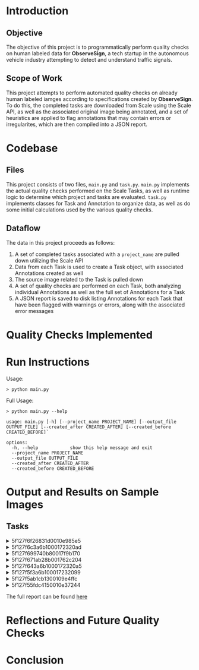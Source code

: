 # Introduction

## Objective

The objective of this project is to programmatically perform quality checks on human labeled data for **ObserveSign**, a tech startup in the autonomous vehicle industry attempting to detect and understand traffic signals.

## Scope of Work

This project attempts to perform automated quality checks on already human labeled iamges according to specifications created by **ObserveSign**. To do this, the completed tasks are downloaded from Scale using the Scale API, as well as the associated original image being annotated, and a set of heuristics are applied to flag annotations that may contain errors or irregularites, which are then compiled into a JSON report.

# Codebase

## Files

This project consists of two files, `main.py` and `task.py`. 
`main.py` implements the actual quality checks performed on the Scale Tasks, as well as runtime logic to determine which project and tasks are evaluated.
`task.py` implements classes for Task and Annotation to organize data, as well as do some initial calculations used by the various quality checks.

## Dataflow

The data in this project proceeds as follows:
1. A set of completed tasks associated with a `project_name` are pulled down utilizing the Scale API
2. Data from each Task is used to create a Task object, with associated Annotations created as well
3. The source image related to the Task is pulled down
4. A set of quality checks are performed on each Task, both analyzing individual Annotations as well as the full set of Annotations for a Task
5. A JSON report is saved to disk listing Annotations for each Task that have been flagged with warnings or errors, along with the associated error messages

# Quality Checks Implemented

# Run Instructions 
Usage:

`> python main.py`

Full Usage:
```
> python main.py --help

usage: main.py [-h] [--project_name PROJECT_NAME] [--output_file OUTPUT_FILE] [--created_after CREATED_AFTER] [--created_before CREATED_BEFORE]`

options:
  -h, --help            show this help message and exit
  --project_name PROJECT_NAME
  --output_file OUTPUT_FILE
  --created_after CREATED_AFTER
  --created_before CREATED_BEFORE
```

# Output and Results on Sample Images

## Tasks

<details>
<summary>5f127f6f26831d0010e985e5</summary>

The quality checks did not return any problematic annotations here. 

Upon visual inspection the annotations are pretty good. `information_sign` `d768` overlaps the bounding box for `b60b` and would benefit from a programmatic check of total overlap by other bounding boxes as opposed to the intersection over union check this project implements to ensure that either `d768` or `b60b` is marked at least partially occluded.
  
  [View Audit](https://dashboard.scale.com/audit?taskId=5f127f6f26831d0010e985e5)

  ```
        {
            "task_id": "5f127f6f26831d0010e985e5",
            "annotations": []
        },
  ```
</details>

<details>
<summary>5f127f6c3a6b1000172320ad</summary>

The quality checks did not return any problematic annotations here. 

Upon visual inspection the annotions seem solid.
  
  [View Audit](https://dashboard.scale.com/audit?taskId=5f127f6c3a6b1000172320ad)
  ```
        {
            "task_id": "5f127f6c3a6b1000172320ad",
            "annotations": []
        },
  ```
</details>

<details>
<summary>5f127f699740b80017f9b170</summary>

The quality checks identify 3 Annotations as too dim, and 1 Annotation as too bright, and marks them as warnings.

Upon visual inspection, it does appear that the majority of the Annotations are either too dim or too bright, enough so as to question if there should be Annotations there at all. `4d8c`, `5533`, and `802a` are all marked correctly marked as dim, and `da64` is correctly marked as too bright. `1000` is also probably too dim but the brightness exceeds that of the current threshold set for the quality check.

  [View Audit](https://dashboard.scale.com/audit?taskId=5f127f699740b80017f9b170)
  ```
        {
            "task_id": "5f127f699740b80017f9b170",
            "annotations": [
                {
                    "uuid": "da493933-bb23-4179-a3ce-16c2b8b14d8c",
                    "label": "traffic_control_sign",
                    "error_level": 1,
                    "error_messages": [
                        "Color too dark Brightness: 42.256518082422204"
                    ]
                },
                {
                    "uuid": "15e7ee7c-ae01-434d-a0b7-54d4403d5533",
                    "label": "traffic_control_sign",
                    "error_level": 1,
                    "error_messages": [
                        "Color too dark Brightness: 48.506578947368425"
                    ]
                },
                {
                    "uuid": "2b0b1670-30be-4573-9fa3-c1aa9b51802a",
                    "label": "traffic_control_sign",
                    "error_level": 1,
                    "error_messages": [
                        "Color too dark Brightness: 60.498005982053826"
                    ]
                },
                {
                    "uuid": "0fd6b443-d9e2-4d7d-af67-968cc78bda6f",
                    "label": "policy_sign",
                    "error_level": 1,
                    "error_messages": [
                        "Color too bright Brightness: 746.674074074074"
                    ]
                }
            ]
        },
  ```
</details>

<details>
<summary>5f127f671ab28b001762c204</summary>

  [View Audit](https://dashboard.scale.com/audit?taskId=5f127f671ab28b001762c204)
  ```
        {
            "task_id": "5f127f671ab28b001762c204",
            "annotations": [
                {
                    "uuid": "83873098-643e-4c7d-8e09-aa064577a7c4",
                    "label": "traffic_control_sign",
                    "error_level": 1,
                    "error_messages": [
                        "Color too dark Brightness: 99.6540110226577"
                    ]
                },
                {
                    "uuid": "b80eb8aa-4d3d-4a8c-b581-3f4eb6c018e3",
                    "label": "information_sign",
                    "error_level": 2,
                    "error_messages": [
                        "Duplicate boxes between b80eb8aa-4d3d-4a8c-b581-3f4eb6c018e3 and 0d5d4005-3d0e-435e-84f1-83cfae9aaeed (Overlap: 0.963302731513977)",
                        "Duplicate boxes between b80eb8aa-4d3d-4a8c-b581-3f4eb6c018e3 and c2cbfd02-b009-4990-ac7c-f01cc20f39c5 (Overlap: 0.9814814925193787)",
                        "Duplicate boxes between b80eb8aa-4d3d-4a8c-b581-3f4eb6c018e3 and 4acb81c7-5f06-4784-8a22-63a8b7800162 (Overlap: 0.9279279112815857)",
                        "Duplicate boxes between b80eb8aa-4d3d-4a8c-b581-3f4eb6c018e3 and 24962795-80a8-469b-a758-3351e5ac9a87 (Overlap: 0.9814814925193787)",
                        "Duplicate boxes between b80eb8aa-4d3d-4a8c-b581-3f4eb6c018e3 and 622c4b74-eb64-4109-8608-600b1bc079b7 (Overlap: 0.9631312489509583)"
                    ]
                },
                {
                    "uuid": "0d5d4005-3d0e-435e-84f1-83cfae9aaeed",
                    "label": "information_sign",
                    "error_level": 2,
                    "error_messages": [
                        "Duplicate boxes between 0d5d4005-3d0e-435e-84f1-83cfae9aaeed and b80eb8aa-4d3d-4a8c-b581-3f4eb6c018e3 (Overlap: 0.963302731513977)",
                        "Duplicate boxes between 0d5d4005-3d0e-435e-84f1-83cfae9aaeed and c2cbfd02-b009-4990-ac7c-f01cc20f39c5 (Overlap: 0.9814814925193787)",
                        "Duplicate boxes between 0d5d4005-3d0e-435e-84f1-83cfae9aaeed and 4acb81c7-5f06-4784-8a22-63a8b7800162 (Overlap: 0.9626168012619019)",
                        "Duplicate boxes between 0d5d4005-3d0e-435e-84f1-83cfae9aaeed and 24962795-80a8-469b-a758-3351e5ac9a87 (Overlap: 0.9814814925193787)",
                        "Duplicate boxes between 0d5d4005-3d0e-435e-84f1-83cfae9aaeed and 622c4b74-eb64-4109-8608-600b1bc079b7 (Overlap: 0.9631312489509583)"
                    ]
                },
                {
                    "uuid": "c2cbfd02-b009-4990-ac7c-f01cc20f39c5",
                    "label": "information_sign",
                    "error_level": 2,
                    "error_messages": [
                        "Duplicate boxes between c2cbfd02-b009-4990-ac7c-f01cc20f39c5 and b80eb8aa-4d3d-4a8c-b581-3f4eb6c018e3 (Overlap: 0.9814814925193787)",
                        "Duplicate boxes between c2cbfd02-b009-4990-ac7c-f01cc20f39c5 and 0d5d4005-3d0e-435e-84f1-83cfae9aaeed (Overlap: 0.9814814925193787)",
                        "Duplicate boxes between c2cbfd02-b009-4990-ac7c-f01cc20f39c5 and 4acb81c7-5f06-4784-8a22-63a8b7800162 (Overlap: 0.945117712020874)",
                        "Duplicate boxes between c2cbfd02-b009-4990-ac7c-f01cc20f39c5 and 24962795-80a8-469b-a758-3351e5ac9a87 (Overlap: 1.0)",
                        "Duplicate boxes between c2cbfd02-b009-4990-ac7c-f01cc20f39c5 and 622c4b74-eb64-4109-8608-600b1bc079b7 (Overlap: 0.9811320900917053)"
                    ]
                },
                {
                    "uuid": "4acb81c7-5f06-4784-8a22-63a8b7800162",
                    "label": "information_sign",
                    "error_level": 2,
                    "error_messages": [
                        "Duplicate boxes between 4acb81c7-5f06-4784-8a22-63a8b7800162 and b80eb8aa-4d3d-4a8c-b581-3f4eb6c018e3 (Overlap: 0.9279279112815857)",
                        "Duplicate boxes between 4acb81c7-5f06-4784-8a22-63a8b7800162 and 0d5d4005-3d0e-435e-84f1-83cfae9aaeed (Overlap: 0.9626168012619019)",
                        "Duplicate boxes between 4acb81c7-5f06-4784-8a22-63a8b7800162 and c2cbfd02-b009-4990-ac7c-f01cc20f39c5 (Overlap: 0.945117712020874)",
                        "Duplicate boxes between 4acb81c7-5f06-4784-8a22-63a8b7800162 and 24962795-80a8-469b-a758-3351e5ac9a87 (Overlap: 0.945117712020874)",
                        "Duplicate boxes between 4acb81c7-5f06-4784-8a22-63a8b7800162 and 622c4b74-eb64-4109-8608-600b1bc079b7 (Overlap: 0.9631312489509583)"
                    ]
                },
                {
                    "uuid": "24962795-80a8-469b-a758-3351e5ac9a87",
                    "label": "information_sign",
                    "error_level": 2,
                    "error_messages": [
                        "Duplicate boxes between 24962795-80a8-469b-a758-3351e5ac9a87 and b80eb8aa-4d3d-4a8c-b581-3f4eb6c018e3 (Overlap: 0.9814814925193787)",
                        "Duplicate boxes between 24962795-80a8-469b-a758-3351e5ac9a87 and 0d5d4005-3d0e-435e-84f1-83cfae9aaeed (Overlap: 0.9814814925193787)",
                        "Duplicate boxes between 24962795-80a8-469b-a758-3351e5ac9a87 and c2cbfd02-b009-4990-ac7c-f01cc20f39c5 (Overlap: 1.0)",
                        "Duplicate boxes between 24962795-80a8-469b-a758-3351e5ac9a87 and 4acb81c7-5f06-4784-8a22-63a8b7800162 (Overlap: 0.945117712020874)",
                        "Duplicate boxes between 24962795-80a8-469b-a758-3351e5ac9a87 and 622c4b74-eb64-4109-8608-600b1bc079b7 (Overlap: 0.9811320900917053)"
                    ]
                },
                {
                    "uuid": "622c4b74-eb64-4109-8608-600b1bc079b7",
                    "label": "information_sign",
                    "error_level": 2,
                    "error_messages": [
                        "Duplicate boxes between 622c4b74-eb64-4109-8608-600b1bc079b7 and b80eb8aa-4d3d-4a8c-b581-3f4eb6c018e3 (Overlap: 0.9631312489509583)",
                        "Duplicate boxes between 622c4b74-eb64-4109-8608-600b1bc079b7 and 0d5d4005-3d0e-435e-84f1-83cfae9aaeed (Overlap: 0.9631312489509583)",
                        "Duplicate boxes between 622c4b74-eb64-4109-8608-600b1bc079b7 and c2cbfd02-b009-4990-ac7c-f01cc20f39c5 (Overlap: 0.9811320900917053)",
                        "Duplicate boxes between 622c4b74-eb64-4109-8608-600b1bc079b7 and 4acb81c7-5f06-4784-8a22-63a8b7800162 (Overlap: 0.9631312489509583)",
                        "Duplicate boxes between 622c4b74-eb64-4109-8608-600b1bc079b7 and 24962795-80a8-469b-a758-3351e5ac9a87 (Overlap: 0.9811320900917053)"
                    ]
                }
            ]
        },
  ```
</details>

<details>
<summary>5f127f643a6b1000172320a5</summary>

The quality checks did not return any problematic annotations here. 

Upon visual inspection the annotions seem solid. There is a glaring omission of 2 `policy_sign` in the right foreground and a less visible sign in the right background on a light pole from the annotations.

  [View Audit](https://dashboard.scale.com/audit?taskId=5f127f643a6b1000172320a5)
  ```
        {
            "task_id": "5f127f643a6b1000172320a5",
            "annotations": []
        },
  ```
</details>

<details>
<summary>5f127f5f3a6b100017232099</summary>

  [View Audit](https://dashboard.scale.com/audit?taskId=5f127f5f3a6b100017232099)
  ```
        {
            "task_id": "5f127f5f3a6b100017232099",
            "annotations": [
                {
                    "uuid": "86f7d374-8574-42be-ab2d-3f2945992f31",
                    "label": "non_visible_face",
                    "error_level": 1,
                    "error_messages": [
                        "Aspect ratio too extreme 5.25"
                    ]
                },
                {
                    "uuid": "478496a5-1d09-4d53-889a-ef56a561b54b",
                    "label": "construction_sign",
                    "error_level": 1,
                    "error_messages": [
                        "Label and color mismatch Label: construction_sign Color: [120.85358   93.744545  76.73831 ]"
                    ]
                },
                {
                    "uuid": "25e6e90c-7acb-4786-a0fb-ca7b10fc3687",
                    "label": "non_visible_face",
                    "error_level": 2,
                    "error_messages": [
                        "Size too large relative to image 0.7694117647058824",
                        "Position too low Label max: 850 Image threshold: 722.5"
                    ]
                }
            ]
        },
  ```
</details>

<details>
<summary>5f127f5ab1cb1300109e4ffc</summary>

The quality checks did not return any problematic annotations here. 

Upon visual inspection the annotions seem solid.

  [View Audit](https://dashboard.scale.com/audit?taskId=5f127f5ab1cb1300109e4ffc)
  ```
        {
            "task_id": "5f127f5ab1cb1300109e4ffc",
            "annotations": []
        },
  ```
</details>

<details>
<summary>5f127f55fdc4150010e37244</summary>

  [View Audit](https://dashboard.scale.com/audit?taskId=5f127f55fdc4150010e37244)
  ```
        {
            "task_id": "5f127f55fdc4150010e37244",
            "annotations": [
                {
                    "uuid": "ec8b8899-5d60-44c1-9919-fae2902d2705",
                    "label": "information_sign",
                    "error_level": 1,
                    "error_messages": [
                        "Color too bright Brightness: 681.3055555555555"
                    ]
                },
                {
                    "uuid": "97319a82-2635-4785-9589-ff7e0b67bf81",
                    "label": "traffic_control_sign",
                    "error_level": 2,
                    "error_messages": [
                        "Probably not legible Label: traffic_control_sign Size: 2.0, 2.0",
                        "Size too small 2.0, 2.0"
                    ]
                },
                {
                    "uuid": "31b6471b-0af3-4eb0-9923-57ca32972fde",
                    "label": "traffic_control_sign",
                    "error_level": 2,
                    "error_messages": [
                        "Probably not legible Label: traffic_control_sign Size: 2.0, 2.0",
                        "Size too small 2.0, 2.0"
                    ]
                },
                {
                    "uuid": "b43ba10e-0507-4eaf-ba67-c6fb49d6beca",
                    "label": "traffic_control_sign",
                    "error_level": 2,
                    "error_messages": [
                        "Probably not legible Label: traffic_control_sign Size: 2.0, 2.0",
                        "Size too small 2.0, 2.0"
                    ]
                },
                {
                    "uuid": "3d2d21c8-7c44-4c04-911b-168c22db6b48",
                    "label": "traffic_control_sign",
                    "error_level": 2,
                    "error_messages": [
                        "Probably not legible Label: traffic_control_sign Size: 2.0, 2.0",
                        "Size too small 2.0, 2.0"
                    ]
                },
                {
                    "uuid": "61f914e3-5699-4e7c-b3be-c9722b43c229",
                    "label": "traffic_control_sign",
                    "error_level": 2,
                    "error_messages": [
                        "Probably not legible Label: traffic_control_sign Size: 2.0, 2.0",
                        "Size too small 2.0, 2.0"
                    ]
                },
                {
                    "uuid": "17b437ad-168b-47c6-92de-3b308157ce0b",
                    "label": "traffic_control_sign",
                    "error_level": 2,
                    "error_messages": [
                        "Probably not legible Label: traffic_control_sign Size: 2.0, 2.0",
                        "Size too small 2.0, 2.0"
                    ]
                },
                {
                    "uuid": "5111c4d1-5f26-4860-a834-b3890ae5d362",
                    "label": "traffic_control_sign",
                    "error_level": 2,
                    "error_messages": [
                        "Probably not legible Label: traffic_control_sign Size: 2.0, 2.0",
                        "Size too small 2.0, 2.0"
                    ]
                }
            ]
        }
  ```
</details>

The full report can be found [here](sample/report.json)

# Reflections and Future Quality Checks

# Conclusion
